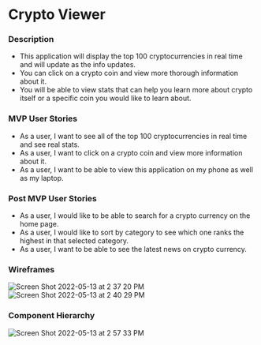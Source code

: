 # Crypto Viewer

### Description
- This application will display the top 100 cryptocurrencies in real time and will update as the info updates.
- You can click on a crypto coin and view more thorough information about it.
- You will be able to view stats that can help you learn more about crypto itself or a specific coin you would like to learn about.

### MVP User Stories
- As a user, I want to see all of the top 100 cryptocurrencies in real time and see real stats.
- As a user, I want to click on a crypto coin and view more information about it.
- As a user, I want to be able to view this application on my phone as well as my laptop.

### Post MVP User Stories
- As a user, I would like to be able to search for a crypto currency on the home page.
- As a user, I would like to sort by category to see which one ranks the highest in that selected category.
- As a user, I want to be able to see the latest news on crypto currency.

### Wireframes
![Screen Shot 2022-05-13 at 2 37 20 PM](https://user-images.githubusercontent.com/91819733/168378465-ea25f418-a6f7-4c41-af7c-9108d1bd7f89.png)
![Screen Shot 2022-05-13 at 2 40 29 PM](https://user-images.githubusercontent.com/91819733/168378500-c56b33c7-1a77-4fd1-9e2b-ebfc4aa3edbe.png)

### Component Hierarchy
![Screen Shot 2022-05-13 at 2 57 33 PM](https://user-images.githubusercontent.com/91819733/168380883-340a6636-df62-4bd1-980d-4ba3d7352aaf.png)
